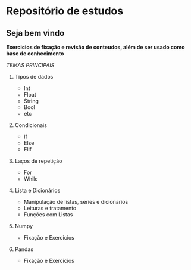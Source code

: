 # Repositório de estudos

## Seja bem vindo

**Exercicios de fixação e revisão de conteudos, além de ser usado como base de conhecimento**



*TEMAS PRINCIPAIS*
1) Tipos de dados
    - Int
    - Float
    - String
    - Bool
    - etc

2) Condicionais
    - If
    - Else
    - Elif

3) Laços de repetição
    - For
    - While

4) Lista e Dicionários
    - Manipulação de listas, series e dicionarios
    - Leituras e tratamento
    - Funções com Listas

5) Numpy
    - Fixação e Exercicios

6) Pandas
    - Fixação e Exercicios
